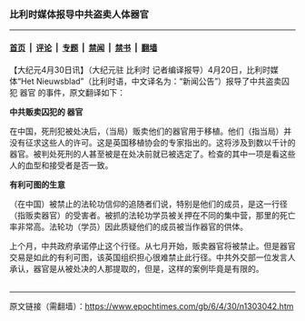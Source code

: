 ### 比利时媒体报导中共盗卖人体器官

---

#### [首页](../../../..?n1303042) &nbsp;|&nbsp; [评论](../../../../../epoch-comment?n1303042) &nbsp;|&nbsp; [专题](../../../../../epoch-special?n1303042) &nbsp;|&nbsp; [禁闻](../../../../../epoch-news?n1303042) &nbsp;|&nbsp; [禁书](../../../../../books?n1303042) &nbsp;|&nbsp; [翻墙](https://github.com/gfw-breaker/nogfw/blob/master/README.md?n1303042)


<div class="post_content" id="artbody" itemprop="articleBody">
 <!-- article content begin -->
 <p>
  【大纪元4月30日讯】（大纪元驻
  <ok href="https://www.epochtimes.com/gb/tag/%E6%AF%94%E5%88%A9%E6%97%B6.html">
   比利时
  </ok>
  记者编译报导）4月20日，比利时媒体“Het Nieuwsblad”（比利时语，中文译名为：“新闻公告”）报导了中共盗卖囚犯
  <ok href="https://www.epochtimes.com/gb/tag/%E5%99%A8%E5%AE%98.html">
   器官
  </ok>
  的事件，原文翻译如下：
 </p>
 <p>
  <b>
   中共贩卖囚犯的
   <ok href="https://www.epochtimes.com/gb/tag/%E5%99%A8%E5%AE%98.html">
    器官
   </ok>
  </b>
 </p>
 <p>
  在中国，死刑犯被处决后，（当局）贩卖他们的器官用于移植。他们（指当局）并没有征求这些人的许可。这是英国移植协会的专家指出的。这将涉及到数以千计的器官。被判处死刑的人甚至被是在处决前就已被选定了。检查的其中一项是看这些人的血型和接受者是否一致。
 </p>
 <p>
  <b>
   有利可图的生意
  </b>
 </p>
 <p>
  （在中国）被禁止的法轮功信仰的追随者们说，特别是他们的成员，是这一行径（指贩卖器官）的受害者。被抓的法轮功学员被关押在不同的集中营，那里的死亡率非常高。法轮功（学员）因此质疑他们的成员被当作器官的供体。
 </p>
 <p>
  上个月，中共政府承诺停止这个行径。从七月开始，贩卖器官将被禁止。但是器官交易是如此的有利可图，该英国组织担心很难禁止此行径。中共外交部一位发言人承认，器官是从被处决的人那提取的，但是，这样的案例毕竟是有限的。
  <font color="#ffffff">
   (http://www.dajiyuan.com)
  </font>
 </p>
 <!-- article content end -->
 <div id="below_article_ad">
 </div>
</div>


---

原文链接（需翻墙）：https://www.epochtimes.com/gb/6/4/30/n1303042.htm
